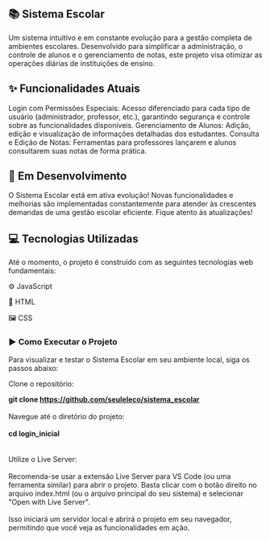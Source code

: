 <h2>📚 Sistema Escolar</h2>

Um sistema intuitivo e em constante evolução para a gestão completa de ambientes escolares. Desenvolvido para simplificar a administração, o controle de alunos e o gerenciamento de notas, este projeto visa otimizar as operações diárias de instituições de ensino.

<h2>✨ Funcionalidades Atuais</h2>

Login com Permissões Especiais: Acesso diferenciado para cada tipo de usuário (administrador, professor, etc.), garantindo segurança e controle sobre as funcionalidades disponíveis.
Gerenciamento de Alunos: Adição, edição e visualização de informações detalhadas dos estudantes.
Consulta e Edição de Notas: Ferramentas para professores lançarem e alunos consultarem suas notas de forma prática.

<h2>🚀 Em Desenvolvimento</h2>

O Sistema Escolar está em ativa evolução! Novas funcionalidades e melhorias são implementadas constantemente para atender às crescentes demandas de uma gestão escolar eficiente. Fique atento às atualizações!

<h2>💻 Tecnologias Utilizadas</h2>

Até o momento, o projeto é construído com as seguintes tecnologias web fundamentais:

⚙️ JavaScript

📝 HTML

🖼 CSS

<h3>▶️ Como Executar o Projeto</h3>

Para visualizar e testar o Sistema Escolar em seu ambiente local, siga os passos abaixo:

Clone o repositório:
<br>

<strong>git clone https://github.com/seuleleco/sistema_escolar</strong>
<br><br>
Navegue até o diretório do projeto:
<br><br>
<strong>cd login_inicial</strong>
<br><br><br>
Utilize o Live Server:
<br><br>
Recomenda-se usar a extensão Live Server para VS Code (ou uma ferramenta similar) para abrir o projeto. Basta clicar com o botão direito no arquivo index.html (ou o arquivo principal do seu sistema) e selecionar "Open with Live Server".
<br><br>
Isso iniciará um servidor local e abrirá o projeto em seu navegador, permitindo que você veja as funcionalidades em ação.
